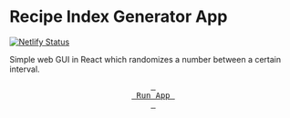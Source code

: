 # Recipe Index Generator App

[![Netlify Status](https://api.netlify.com/api/v1/badges/3c39748e-790d-4ebc-b911-ff5133f6617e/deploy-status)](https://app.netlify.com/sites/recipe-index-generator/deploys)

Simple web GUI in React which randomizes a number between a certain interval.

<div align = center>

  [<kbd> <br> Run App <br> </kbd>][KBD]

</div>

<!---------------------------------------------------------------------------->

[KBD]: https://recipe-index-generator.netlify.app
